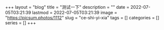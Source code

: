 +++
layout = "blog"
title = "测试一下"
description = ""
date = 2022-07-05T03:21:39
lastmod = 2022-07-05T03:21:39
image = "https://picsum.photos/1112"
slug = "ce-shi-yi-xia"
tags = []
categories = []
series = []
+++